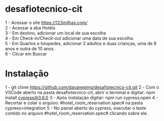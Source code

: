 # desafiotecnico-cit

1 - Acessar o site https://123milhas.com/ <br>
2 - Acessar a aba Hotéis<br>
3 - Em destino, adicionar um local de sua escolha<br>
4 - Em Check-in/Check-out adicionar uma data de sua escolha.<br>
5 - Em Quartos e hóspedes, adicionar 2 adultos e duas crianças, uma de 9 anos e outra de 10 anos.<br>
6 - Clicar em Buscar<br>

# Instalação
1 - git clone https://github.com/dayanepmg/desafiotecnico-cit.git
2 - Com o VSCode aberto na pasta desafiotecnico-cit, abrir o terminal e digitar: npm install cypress@3.6.0 
3 - Após instalação digitar: npm run cypress:open
4 - Recortar e colar o arquivo: #hotel_room_reservation.spec# na pasta cypress>integration
5 - No painel aberto do cypress, executar o teste contido no arquivo #hotel_room_reservation.spec# clicando sobre ele.
